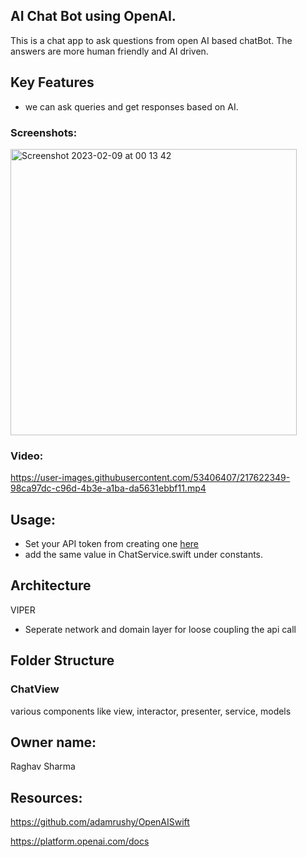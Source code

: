
## AI Chat Bot using OpenAI.

This is a chat app to ask questions from open AI based chatBot. The answers are more human friendly and AI driven. 

## Key Features

- we can ask queries and get responses based on AI.


### Screenshots:
<img width="458" alt="Screenshot 2023-02-09 at 00 13 42" src="https://user-images.githubusercontent.com/53406407/217622907-92521c43-3199-4e4a-967f-299199134c16.png">

### Video:
https://user-images.githubusercontent.com/53406407/217622349-98ca97dc-c96d-4b3e-a1ba-da5631ebbf11.mp4


## Usage:

- Set your API token from creating one [here](https://beta.openai.com/account/api-keys)
- add the same value in ChatService.swift under constants.


## Architecture
VIPER
- Seperate network and domain layer for loose coupling the api call 



## Folder Structure

### ChatView

various components like view, interactor, presenter, service, models


## Owner name:

Raghav Sharma

## Resources:

https://github.com/adamrushy/OpenAISwift

https://platform.openai.com/docs

